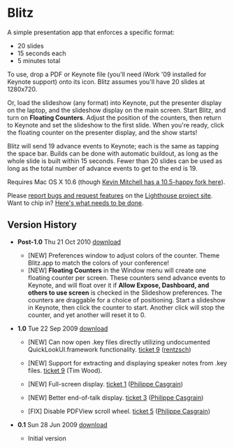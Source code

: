 # Blitz

A simple presentation app that enforces a specific format: 

* 20 slides
* 15 seconds each
* 5 minutes total

To use, drop a PDF or Keynote file (you'll need iWork '09 installed for Keynote support) onto its icon. Blitz assumes you'll have 20 slides at 1280x720.

Or, load the slideshow (any format) into Keynote, put the presenter display on the laptop, and the slideshow display on the main screen. Start Blitz, and turn on **Floating Counters**. Adjust the position of the counters, then return to Keynote and set the slideshow to the first slide. When you're ready, click the floating counter on the presenter display, and the show starts!

Blitz will send 19 advance events to Keynote; each is the same as tapping the space bar. Builds can be done with automatic buildout, as long as the whole slide is built within 15 seconds. Fewer than 20 slides can be used as long as the total number of advance events to get to the end is 19.

Requires Mac OS X 10.6 (though [Kevin Mitchell has a 10.5-happy fork here](http://github.com/kamitchell/Blitz)).

Please [report bugs and request features](http://rentzsch.lighthouseapp.com/projects/32860-blitz/tickets/new) on the [Lighthouse project site](http://rentzsch.lighthouseapp.com/projects/32860-blitz/tickets?q=all). Want to chip in? [Here's what needs to be done](http://rentzsch.lighthouseapp.com/projects/32860-blitz/tickets/bins/29884).

## Version History

* **Post-1.0** Thu 21 Oct 2010 [download](http://github.com/downloads/kamitchell/Blitz/Blitz.kam.2010-10-21.zip)
	* [NEW] Preferences window to adjust colors of the counter. Theme Blitz.app to match the colors of your conference!
	* [NEW] **Floating Counters** in the Window menu will create one floating counter per screen. These counters send advance events to Keynote, and will float over it if **Allow Expose, Dashboard, and others to use screen** is checked in the Slideshow preferences. The counters are draggable for a choice of positioning. Start a slideshow in Keynote, then click the counter to start. Another click will stop the counter, and yet another will reset it to 0.

* **1.0** Tue 22 Sep 2009 [download](http://cloud.github.com/downloads/rentzsch/Blitz/Blitz-1.0.zip)
	* [NEW] Can now open .key files directly utilizing undocumented QuickLookUI.framework functionality. [ticket 9](http://rentzsch.lighthouseapp.com/projects/32860/tickets/9) ([rentzsch](http://github.com/rentzsch/Blitz/commit/6770af7608d76e7424d2c181d93b4951f7b8006a))

	* [NEW] Support for extracting and displaying speaker notes from .key files. [ticket 9](http://rentzsch.lighthouseapp.com/projects/32860/tickets/9) (Tim Wood).

	* [NEW] Full-screen display. [ticket 1](http://rentzsch.lighthouseapp.com/projects/32860/tickets/1) ([Philippe Casgrain](http://github.com/rentzsch/Blitz/commit/7ba02d9c3a19e732bd4fa9c8c55e640e2e43173b))

	* [NEW] Better end-of-talk display. [ticket 3](http://rentzsch.lighthouseapp.com/projects/32860/tickets/3-better-end-of-talk-display) ([Philippe Casgrain](http://github.com/rentzsch/Blitz/commit/b4be0c5921f2edc31ea3f92d57ff52e4a16518d8))

	* [FIX] Disable PDFView scroll wheel. [ticket 5](http://rentzsch.lighthouseapp.com/projects/32860/tickets/5) ([Philippe Casgrain](http://github.com/rentzsch/Blitz/commit/2bc84f511646bc6799ac7fc742464b2e45082374))

* **0.1** Sun 28 Jun 2009 [download](http://cloud.github.com/downloads/rentzsch/Blitz/Blitz-0.1.zip)

	* Initial version
